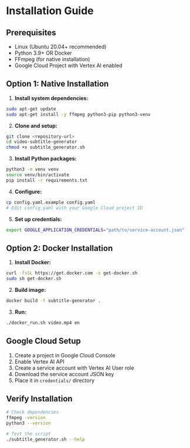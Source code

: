 # Installation Guide

## Prerequisites

- Linux (Ubuntu 20.04+ recommended)
- Python 3.9+ OR Docker
- FFmpeg (for native installation)
- Google Cloud Project with Vertex AI enabled

## Option 1: Native Installation

1. **Install system dependencies:**
```bash
sudo apt-get update
sudo apt-get install -y ffmpeg python3-pip python3-venv
```

2. **Clone and setup:**
```bash
git clone <repository-url>
cd video-subtitle-generator
chmod +x subtitle_generator.sh
```

3. **Install Python packages:**
```bash
python3 -m venv venv
source venv/bin/activate
pip install -r requirements.txt
```

4. **Configure:**
```bash
cp config.yaml.example config.yaml
# Edit config.yaml with your Google Cloud project ID
```

5. **Set up credentials:**
```bash
export GOOGLE_APPLICATION_CREDENTIALS="path/to/service-account.json"
```

## Option 2: Docker Installation

1. **Install Docker:**
```bash
curl -fsSL https://get.docker.com -o get-docker.sh
sudo sh get-docker.sh
```

2. **Build image:**
```bash
docker build -t subtitle-generator .
```

3. **Run:**
```bash
./docker_run.sh video.mp4 en
```

## Google Cloud Setup

1. Create a project in Google Cloud Console
2. Enable Vertex AI API
3. Create a service account with Vertex AI User role
4. Download the service account JSON key
5. Place it in `credentials/` directory

## Verify Installation

```bash
# Check dependencies
ffmpeg -version
python3 --version

# Test the script
./subtitle_generator.sh --help
```
